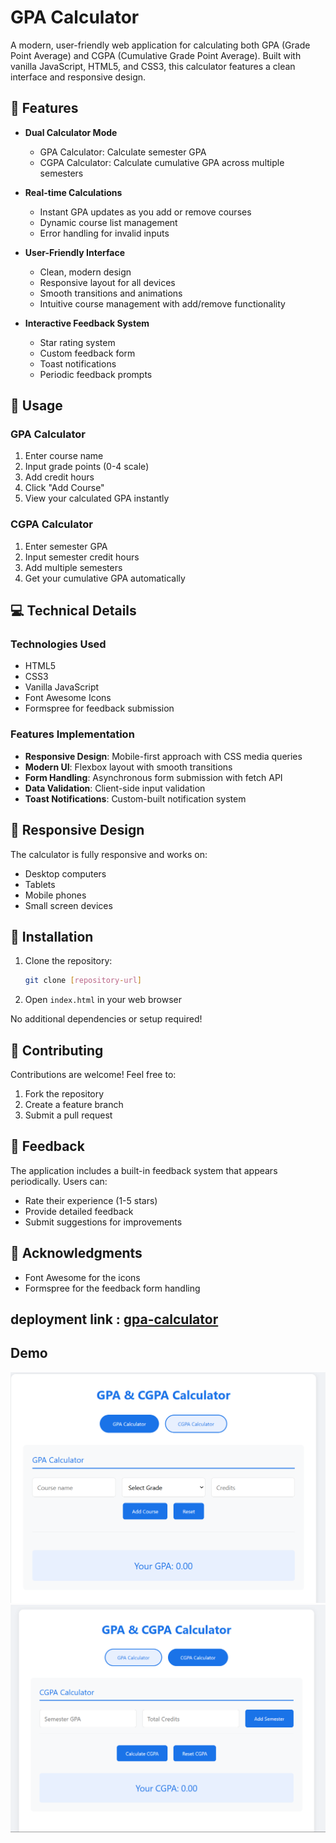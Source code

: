 # GPA Calculator

A modern, user-friendly web application for calculating both GPA (Grade Point Average) and CGPA (Cumulative Grade Point Average). Built with vanilla JavaScript, HTML5, and CSS3, this calculator features a clean interface and responsive design.

## 🌟 Features

- **Dual Calculator Mode**
  - GPA Calculator: Calculate semester GPA
  - CGPA Calculator: Calculate cumulative GPA across multiple semesters

- **Real-time Calculations**
  - Instant GPA updates as you add or remove courses
  - Dynamic course list management
  - Error handling for invalid inputs

- **User-Friendly Interface**
  - Clean, modern design
  - Responsive layout for all devices
  - Smooth transitions and animations
  - Intuitive course management with add/remove functionality

- **Interactive Feedback System**
  - Star rating system
  - Custom feedback form
  - Toast notifications
  - Periodic feedback prompts

## 🚀 Usage

### GPA Calculator
1. Enter course name
2. Input grade points (0-4 scale)
3. Add credit hours
4. Click "Add Course"
5. View your calculated GPA instantly

### CGPA Calculator
1. Enter semester GPA
2. Input semester credit hours
3. Add multiple semesters
4. Get your cumulative GPA automatically

## 💻 Technical Details

### Technologies Used
- HTML5
- CSS3
- Vanilla JavaScript
- Font Awesome Icons
- Formspree for feedback submission

### Features Implementation
- **Responsive Design**: Mobile-first approach with CSS media queries
- **Modern UI**: Flexbox layout with smooth transitions
- **Form Handling**: Asynchronous form submission with fetch API
- **Data Validation**: Client-side input validation
- **Toast Notifications**: Custom-built notification system

## 📱 Responsive Design
The calculator is fully responsive and works on:
- Desktop computers
- Tablets
- Mobile phones
- Small screen devices

## 🔧 Installation

1. Clone the repository:
   ```bash
   git clone [repository-url]
   ```

2. Open `index.html` in your web browser

No additional dependencies or setup required!

## 🤝 Contributing

Contributions are welcome! Feel free to:
1. Fork the repository
2. Create a feature branch
3. Submit a pull request

## 📝 Feedback

The application includes a built-in feedback system that appears periodically. Users can:
- Rate their experience (1-5 stars)
- Provide detailed feedback
- Submit suggestions for improvements

## 🙏 Acknowledgments

- Font Awesome for the icons
- Formspree for the feedback form handling

## deployment link : [gpa-calculator](https://vivekannad.github.io/GPAcalculator/)

## Demo
![picture](<Screenshot 2025-01-28 205423.png>)
![picture](<Screenshot 2025-01-28 205439.png>)
